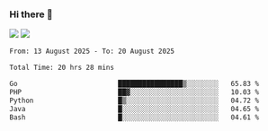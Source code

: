 ### Hi there 👋️

![](https://komarev.com/ghpvc/?username=Loner1024)
![](https://hit.yhype.me/github/profile?account_id=20189164)

<!--START_SECTION:waka-->

```txt
From: 13 August 2025 - To: 20 August 2025

Total Time: 20 hrs 28 mins

Go                         ████████████████▒░░░░░░░░   65.83 %
PHP                        ██▓░░░░░░░░░░░░░░░░░░░░░░   10.03 %
Python                     █▒░░░░░░░░░░░░░░░░░░░░░░░   04.72 %
Java                       █░░░░░░░░░░░░░░░░░░░░░░░░   04.65 %
Bash                       █░░░░░░░░░░░░░░░░░░░░░░░░   04.61 %
```

<!--END_SECTION:waka-->



